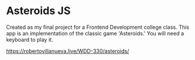 # Asteroids JS

Created as my final project for a Frontend Development college class. This app is an implementation of the classic game 'Asteroids.' You will need a keyboard to play it.

https://robertovillanueva.live/WDD-330/asteroids/

